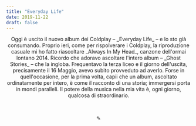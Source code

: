 ```yaml
---
title: "Everyday Life"
date: 2019-11-22
draft: false
---
```

<div align="center">
Oggi è uscito il nuovo album dei Coldplay – _Everyday Life_ – e lo sto già consumando. Proprio ieri, come per rispolverare i Coldplay, la riproduzione casuale mi ho fatto riascoltare _Always In My Head_, canzone dell'ormai lontano 2014. Ricordo che adoravo ascoltare l'intero album – _Ghost Stories_ – che la ingloba. Frequentavo la terza liceo e il giorno dell'uscita, precisamente il 16 Maggio, avevo subito provveduto ad averlo. Forse in quell'occasione, per la prima volta, capii che un album, ascoltato ordinatamente per intero, è come il racconto di una storia; immergersi porta in mondi paralleli. Il potere della musica nella mia vita è, ogni giorno, qualcosa di straordinario.
</div>

&nbsp;

<div align="center">
  ✎
  </div>
